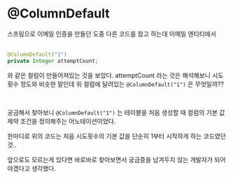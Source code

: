# **@ColumnDefault**

스프링으로 이메일 인증을 만들던 도중 다른 코드를 참고 하는데 이메일 엔티티에서 <br><br>
```java
@ColumnDefault("1")
private Integer attemptCount;
```

와 같은 컬럼이 만들어져있는 것을 보았다. attemptCount 라는 것은 해석해보니 시도횟수 정도와 비슷한 말인데 위 컬럼에 달려있는 `@ColumnDefault("1")` 은 무엇일까??

<br>

궁금해서 찾아보니 `@ColumnDefault("1")` 는 테이블을 처음 생성할 때 컬럼의 기본 값 제약 조건을 정의해주는 어노테이션이었다. 

한마디로 위의 코드는 처음 시도횟수의 기본 값을 단순히 1부터 시작하게 하는 코드였던것..

앞으로도 모르는게 있다면 바로바로 찾아보면서 궁금증을 남겨두지 않는 개발자가 되어야겠다고 생각했다.
